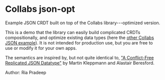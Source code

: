 # Collabs json-opt

Example JSON CRDT built on top of the Collabs library---optimized version.

This is a demo that the library can easily build complicated CRDTs compositionally, and optimize existing data types (here the [other Collabs JSON example](../json/README.md)). It is not intended for production use, but you are free to use or modify it for your own apps.

The semantics are inspired by, but not quite identical to, ["A Conflict-Free Replicated JSON Datatype"](https://martin.kleppmann.com/2017/04/24/json-crdt.html) by Martin Kleppmann and Alastair Beresford.

Author: Ria Pradeep
